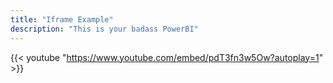 ```yaml
---
title: "Iframe Example"
description: "This is your badass PowerBI"
---
```


{{< youtube "https://www.youtube.com/embed/pdT3fn3w5Ow?autoplay=1" >}}